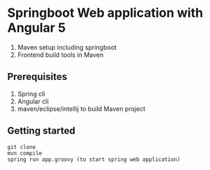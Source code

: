 # Springboot Web application with Angular 5 

  1. Maven setup including springboot
  2. Frontend build tools in Maven
  
  ## Prerequisites
  1. Spring cli
  2. Angular cli
  3. maven/eclipse/intellij to build Maven project
  
  ## Getting started
  ```
  git clone
  mvn compile
  spring run app.groovy (to start spring web application)
```
